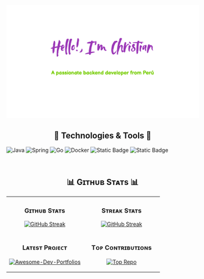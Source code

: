 <p align="center">
    <a href="https://www.linkedin.com/in/bxcode">
        <img width="698" alt="Hello, I'm Christian. I do open source!" src="./62a005b6-e898-4325-8477-1b1e09bcbe0e.png" />
    </a>
</p>

<h2 align="center">🔧 Technologies & Tools 🔧</h2>

![Java](https://img.shields.io/badge/Java-ED8B00?style=for-the-badge&logo=rocket&logoColor=white)
![Spring](https://img.shields.io/badge/Spring-6DB33F?style=for-the-badge&logo=spring&logoColor=white)
![Go](https://img.shields.io/badge/Go-00ADD8?style=for-the-badge&logo=go&logoColor=white)
![Docker](https://img.shields.io/badge/Docker-2496ED?style=for-the-badge&logo=docker&logoColor=white)
![Static Badge](https://img.shields.io/badge/Novopayment-8A2BE2?style=for-the-badge&logo=openmediavault&logoColor=white)
![Static Badge](https://img.shields.io/badge/intellij-idea-8A2BE2?style=for-the-badge&logo=intellijidea&logoColor=#000000)

<br/>
<h2 align="center">📊 Gɪᴛʜᴜʙ Sᴛᴀᴛs 📊</h2>

<table width="100%">
  <tr>
    <td width="50%">
      <h3 align="center"><strong>Gɪᴛʜᴜʙ Sᴛᴀᴛs</strong></h3>
      <p align="center">
        <a href="https://git.io/streak-stats"><img src="https://streak-stats.demolab.com?user=cbaciliod&theme=merko&border_radius=10&short_numbers=true&date_format=j%20M%5B%20Y%5D&exclude_days=Sun%2CSat" alt="GitHub Streak" /></a>
      </p>
    </td>
    <td width="50%">
      <h3 align="center"><strong>Sᴛʀᴇᴀᴋ Sᴛᴀᴛs</strong></h3>
      <p align="center">
        <a href="https://git.io/streak-stats"><img src="https://streak-stats.demolab.com?user=cbaciliod&theme=merko&border_radius=10&short_numbers=true&date_format=j%20M%5B%20Y%5D&exclude_days=Sun%2CSat" alt="GitHub Streak" /></a>
      </p>
    </td>
  </tr>
  <tr>
    <td width="50%">
      <h3 align="center"><strong>Lᴀᴛᴇsᴛ Pʀᴏᴊᴇᴄᴛ</strong></h3>
      <p align="center">
        <a href="https://github.com/cbaciliod/cbaciliod">
          <img align="center" width="470" src="https://github-readme-stats.vercel.app/api/pin/?username=cbaciliod&repo=cbaciliod&theme=nightowl&show_owner=true&bg_color=0,000000,441350&title_color=c56a90&text_color=ffffff" alt="Awesome-Dev-Portfolios" />
        </a>
      </p>
    </td>
    <td width="50%">
      <h3 align="center"><strong>Tᴏᴘ Cᴏɴᴛʀɪʙᴜᴛɪᴏɴs</strong></h3>
      <p align="center">
        <a href="https://github.com/cbaciliod">
          <img align="center" src="https://github-contributor-stats.vercel.app/api?username=cbaciliod&limit=2&theme=nightowl&show_owner=true&combine_all_yearly_contributions=false&bg_color=0,000000,441350&title_color=c56a90&text_color=ffffff" alt="Top Repo" />
        </a>
      </p>
    </td>
  </tr>
</table>
<br />
